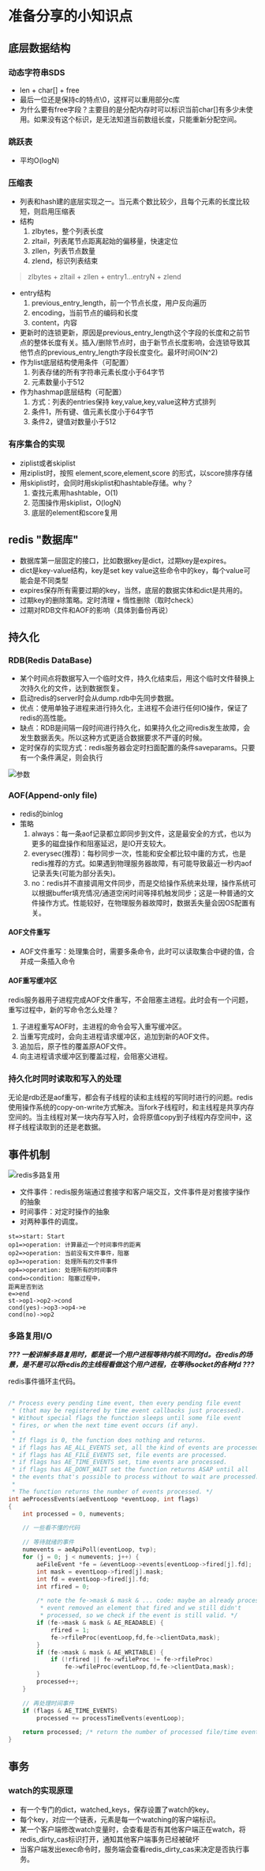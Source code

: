 # 准备分享的小知识点

## 底层数据结构

### 动态字符串SDS

- len + char[] + free
- 最后一位还是保持c的特点\0，这样可以重用部分c库
- 为什么要有free字段？主要目的是分配内存时可以标识当前char[]有多少未使用。如果没有这个标识，是无法知道当前数组长度，只能重新分配空间。

### 跳跃表

- 平均O(logN)

### 压缩表

- 列表和hash建的底层实现之一。当元素个数比较少，且每个元素的长度比较短，则启用压缩表
- 结构
    1. zlbytes，整个列表长度
    2. zltail，列表尾节点距离起始的偏移量，快速定位
    3. zllen，列表节点数量
    4. zlend，标识列表结束
> zlbytes + zltail + zllen + entry1...entryN + zlend
- entry结构
    1. previous_entry_length，前一个节点长度，用户反向遍历
    2. encoding，当前节点的编码和长度
    3. content，内容
- 更新时的连锁更新，原因是previous_entry_length这个字段的长度和之前节点的整体长度有关。插入/删除节点时，由于新节点长度影响，会连锁导致其他节点的previous_entry_length字段长度变化。最坏时间O(N^2)
- 作为list底层结构使用条件（可配置）
    1. 列表存储的所有字符串元素长度小于64字节
    2. 元素数量小于512
- 作为hashmap底层结构（可配置）
    1. 方式：列表的entries保持 key,value,key,value这种方式排列
    2. 条件1，所有键、值元素长度小于64字节
    3. 条件2，键值对数量小于512

### 有序集合的实现

- ziplist或者skiplist
- 用ziplist时，按照 element,score,element,score 的形式，以score排序存储
- 用skiplist时，会同时用skiplist和hashtable存储。why？
    1. 查找元素用hashtable，O(1)
    2. 范围操作用skiplist，O(logN)
    3. 底层的element和score复用

## redis "数据库"

- 数据库第一层固定的接口，比如数据key是dict，过期key是expires。
- dict是key-value结构，key是set key value这些命令中的key，每个value可能会是不同类型
- expires保存所有需要过期的key，当然，底层的数据实体和dict是共用的。
- 过期key的删除策略。定时清理 + 惰性删除（取时check）
- 过期对RDB文件和AOF的影响（具体到备份再说）

## 持久化

### RDB(Redis DataBase)

- 某个时间点将数据写入一个临时文件，持久化结束后，用这个临时文件替换上次持久化的文件，达到数据恢复。
- 启动redis的server时会从dump.rdb中先同步数据。
- 优点：使用单独子进程来进行持久化，主进程不会进行任何IO操作，保证了redis的高性能。
- 缺点：RDB是间隔一段时间进行持久化，如果持久化之间redis发生故障，会发生数据丢失。所以这种方式更适合数据要求不严谨的时候。
- 定时保存的实现方式：redis服务器会定时扫面配置的条件saveparams。只要有一个条件满足，则会执行

![参数](../attach/redis-rdb-params.JPG)

### AOF(Append-only file)

- redis的binlog
- 策略
    1. always：每一条aof记录都立即同步到文件，这是最安全的方式，也以为更多的磁盘操作和阻塞延迟，是IO开支较大。
    2. everysec(推荐)：每秒同步一次，性能和安全都比较中庸的方式，也是redis推荐的方式。如果遇到物理服务器故障，有可能导致最近一秒内aof记录丢失(可能为部分丢失)。
    3. no：redis并不直接调用文件同步，而是交给操作系统来处理，操作系统可以根据buffer填充情况/通道空闲时间等择机触发同步；这是一种普通的文件操作方式。性能较好，在物理服务器故障时，数据丢失量会因OS配置有关。

#### AOF文件重写

- AOF文件重写：处理集合时，需要多条命令，此时可以读取集合中键的值，合并成一条插入命令

#### AOF重写缓冲区

redis服务器用子进程完成AOF文件重写，不会阻塞主进程。此时会有一个问题，重写过程中，新的写命令怎么处理？

1. 子进程重写AOF时，主进程的命令会写入重写缓冲区。
2. 当重写完成时，会向主进程请求缓冲区，追加到新的AOF文件。
3. 追加后，原子性的覆盖原AOF文件。
4. 向主进程请求缓冲区到覆盖过程，会阻塞父进程。

### 持久化时同时读取和写入的处理

无论是rdb还是aof重写，都会有子线程的读和主线程的写同时进行的问题。redis使用操作系统的copy-on-write方式解决。当fork子线程时，和主线程是共享内存空间的。当主线程对某一块内存写入时，会将原值copy到子线程内存空间中，这样子线程读取到的还是老数据。

## 事件机制

![redis多路复用](../attach/redis多路复用.png)

- 文件事件：redis服务端通过套接字和客户端交互，文件事件是对套接字操作的抽象
- 时间事件：对定时操作的抽象
- 对两种事件的调度。

```flow
st=>start: Start
op1=>operation: 计算最近一个时间事件的距离
op2=>operation: 当前没有文件事件，阻塞
op3=>operation: 处理所有的文件事件
op4=>operation: 处理所有的时间事件
cond=>condition: 阻塞过程中，
距离是否到达
e=>end
st->op1->op2->cond
cond(yes)->op3->op4->e
cond(no)->op2
```

### 多路复用I/O

***???
一般讲解多路复用时，都是说一个用户进程等待内核不同的fd。在redis的场景，是不是可以将redis的主线程看做这个用户进程，在等待socket的各种fd
???***

redis事件循环主代码。

```c

/* Process every pending time event, then every pending file event
 * (that may be registered by time event callbacks just processed).
 * Without special flags the function sleeps until some file event
 * fires, or when the next time event occurs (if any).
 *
 * If flags is 0, the function does nothing and returns.
 * if flags has AE_ALL_EVENTS set, all the kind of events are processed.
 * if flags has AE_FILE_EVENTS set, file events are processed.
 * if flags has AE_TIME_EVENTS set, time events are processed.
 * if flags has AE_DONT_WAIT set the function returns ASAP until all
 * the events that's possible to process without to wait are processed.
 *
 * The function returns the number of events processed. */
int aeProcessEvents(aeEventLoop *eventLoop, int flags)
{
    int processed = 0, numevents;

    // 一些看不懂的代码

    // 等待就绪的事件
    numevents = aeApiPoll(eventLoop, tvp);
    for (j = 0; j < numevents; j++) {
        aeFileEvent *fe = &eventLoop->events[eventLoop->fired[j].fd];
        int mask = eventLoop->fired[j].mask;
        int fd = eventLoop->fired[j].fd;
        int rfired = 0;

        /* note the fe->mask & mask & ... code: maybe an already processed
         * event removed an element that fired and we still didn't
         * processed, so we check if the event is still valid. */
        if (fe->mask & mask & AE_READABLE) {
            rfired = 1;
            fe->rfileProc(eventLoop,fd,fe->clientData,mask);
        }
        if (fe->mask & mask & AE_WRITABLE) {
            if (!rfired || fe->wfileProc != fe->rfileProc)
                fe->wfileProc(eventLoop,fd,fe->clientData,mask);
        }
        processed++;
    }

    // 再处理时间事件
    if (flags & AE_TIME_EVENTS)
        processed += processTimeEvents(eventLoop);

    return processed; /* return the number of processed file/time events */
}
```

## 事务

### watch的实现原理

- 有一个专门的dict，watched_keys，保存设置了watch的key。
- 每个key，对应一个链表，元素是每一个watching的客户端标识。
- 某一个客户端修改watch变量时，会查看是否有其他客户端正在watch，将redis_dirty_cas标识打开，通知其他客户端事务已经被破坏
- 当客户端发出exec命令时，服务端会查看redis_dirty_cas来决定是否执行事务。